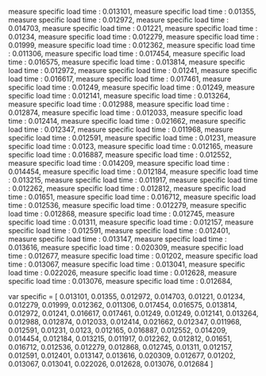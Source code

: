 measure specific load time      :  0.013101,
measure specific load time      :  0.01355,
measure specific load time      :  0.012972,
measure specific load time      :  0.014703,
measure specific load time      :  0.01221,
measure specific load time      :  0.01234,
measure specific load time      :  0.012279,
measure specific load time      :  0.01999,
measure specific load time      :  0.012362,
measure specific load time      :  0.011306,
measure specific load time      :  0.017454,
measure specific load time      :  0.016575,
measure specific load time      :  0.013814,
measure specific load time      :  0.012972,
measure specific load time      :  0.01241,
measure specific load time      :  0.016617,
measure specific load time      :  0.017461,
measure specific load time      :  0.01249,
measure specific load time      :  0.01249,
measure specific load time      :  0.012141,
measure specific load time      :  0.013264,
measure specific load time      :  0.012988,
measure specific load time      :  0.012874,
measure specific load time      :  0.012033,
measure specific load time      :  0.012414,
measure specific load time      :  0.021662,
measure specific load time      :  0.012347,
measure specific load time      :  0.011968,
measure specific load time      :  0.012591,
measure specific load time      :  0.01231,
measure specific load time      :  0.0123,
measure specific load time      :  0.012165,
measure specific load time      :  0.016887,
measure specific load time      :  0.012552,
measure specific load time      :  0.014209,
measure specific load time      :  0.014454,
measure specific load time      :  0.012184,
measure specific load time      :  0.013215,
measure specific load time      :  0.011917,
measure specific load time      :  0.012262,
measure specific load time      :  0.012812,
measure specific load time      :  0.01651,
measure specific load time      :  0.016712,
measure specific load time      :  0.012536,
measure specific load time      :  0.012279,
measure specific load time      :  0.012868,
measure specific load time      :  0.012745,
measure specific load time      :  0.01311,
measure specific load time      :  0.012157,
measure specific load time      :  0.012591,
measure specific load time      :  0.012401,
measure specific load time      :  0.013147,
measure specific load time      :  0.013616,
measure specific load time      :  0.020309,
measure specific load time      :  0.012677,
measure specific load time      :  0.01202,
measure specific load time      :  0.013067,
measure specific load time      :  0.013041,
measure specific load time      :  0.022026,
measure specific load time      :  0.012628,
measure specific load time      :  0.013076,
measure specific load time      :  0.012684,

var specific = [
    0.013101,
    0.01355,
    0.012972,
    0.014703,
    0.01221,
    0.01234,
    0.012279,
    0.01999,
    0.012362,
    0.011306,
    0.017454,
    0.016575,
    0.013814,
    0.012972,
    0.01241,
    0.016617,
    0.017461,
    0.01249,
    0.01249,
    0.012141,
    0.013264,
    0.012988,
    0.012874,
    0.012033,
    0.012414,
    0.021662,
    0.012347,
    0.011968,
    0.012591,
    0.01231,
    0.0123,
    0.012165,
    0.016887,
    0.012552,
    0.014209,
    0.014454,
    0.012184,
    0.013215,
    0.011917,
    0.012262,
    0.012812,
    0.01651,
    0.016712,
    0.012536,
    0.012279,
    0.012868,
    0.012745,
    0.01311,
    0.012157,
    0.012591,
    0.012401,
    0.013147,
    0.013616,
    0.020309,
    0.012677,
    0.01202,
    0.013067,
    0.013041,
    0.022026,
    0.012628,
    0.013076,
    0.012684
]
